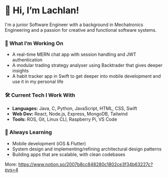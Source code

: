 # 👋 Hi, I’m Lachlan!

I'm a junior Software Engineer with a background in Mechatronics Engineering and a passion for creative and functional software systems.

### 🚀 What I’m Working On
- A real-time MERN chat app with session handling and JWT authentication
- A modular trading strategy analyser using Backtrader that gives deeper insights
- A habit tracker app in Swift to get deeper into mobile development and use it in my personal life

### 🛠️ Current Tech I Work With
- **Languages:** Java, C, Python, JavaScript, HTML, CSS, Swift  
- **Web Dev:** React, Node.js, Express, MongoDB, Tailwind  
- **Tools:** ROS, Git, Linux CLI, Raspberry Pi, VS Code  

### 🌱 Always Learning
- Mobile development (iOS & Flutter)
- System design and implementing/refining architectural design patterns
- Building apps that are scalable, with clean codebases

More: https://www.notion.so/2007b8cc848280c1802ce3f34b63227c?pvs=4
